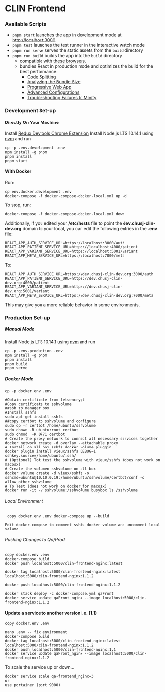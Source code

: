 # CLIN Frontend

### Available Scripts

* `pnpm start` launches the app in development mode at [http://localhost:3000](http://localhost:3000)
* `pnpm test` launches the test runner in the interactive watch mode
* `pnpm run serve` serves the static assets from the `build` directory
* `pnpm run build` builds the app into the `build` directory
  * compatible with [these browsers](https://browserl.ist/?q=last+3+version%2C+not+op_mini+all%2C+not+%3C+1%25).<br>
  * bundles React in production mode and optimizes the build for the best performance:
    * [Code Splitting](https://facebook.github.io/create-react-app/docs/code-splitting)
    * [Analyzing the Bundle Size](https://facebook.github.io/create-react-app/docs/analyzing-the-bundle-size)
    * [Progressive Web App](https://facebook.github.io/create-react-app/docs/making-a-progressive-web-app)
    * [Advanced Configurations](https://facebook.github.io/create-react-app/docs/advanced-configuration)
    * [Troubleshooting Failures to Minify](https://facebook.github.io/create-react-app/docs/troubleshooting#npm-run-build-fails-to-minify)

### Development Set-up

#### Directly On Your Machine

Install [Redux Devtools Chrome Extension](https://chrome.google.com/webstore/detail/redux-devtools/lmhkpmbekcpmknklioeibfkpmmfibljd?hl=en)
Install Node.js LTS 10.14.1 using [nvm](https://github.com/creationix/nvm/blob/master/README.md) and run
```
cp -p .env.development .env
npm install -g pnpm
pnpm install
pnpm start
```

#### With Docker

Run:

```
cp env.docker.development .env
docker-compose -f docker-compose-docker-local.yml up -d
```

To stop, run:

```
docker-compose -f docker-compose-docker-local.yml down
```

Additionally, if you edited your **/etc/hosts** file to point the **dev.chusj-clin-dev.org** domain to your local, you can edit the following entries in the **.env** file:

```
REACT_APP_AUTH_SERVICE_URL=https://localhost:3000/auth
REACT_APP_PATIENT_SERVICE_URL=https://localhost:4000/patient
REACT_APP_VARIANT_SERVICE_URL=https://localhost:5001/variant
REACT_APP_META_SERVICE_URL=https://localhost:7000/meta
```

To:

```
REACT_APP_AUTH_SERVICE_URL=https://dev.chusj-clin-dev.org:3000/auth
REACT_APP_PATIENT_SERVICE_URL=https://dev.chusj-clin-dev.org:4000/patient
REACT_APP_VARIANT_SERVICE_URL=https://dev.chusj-clin-dev.org:5001/variant
REACT_APP_META_SERVICE_URL=https://dev.chusj-clin-dev.org:7000/meta
```

This may give you a more reliable behavior in some environments.


### Production Set-up

##### Manual Mode

Install Node.js LTS 10.14.1 using [nvm](https://github.com/creationix/nvm/blob/master/README.md) and run
```
cp -p .env.production .env
npm install -g pnpm
pnpm install
pnpm build
pnpm serve
```

##### Docker Mode

`cp -p docker.env .env`

```
#Obtain certificate from letsencrypt
#Copy certificate to sshvolume
##ssh to manager box
#Install sshfs
sudo apt-get install sshfs
##copy certbot to sshvolume and configure
sudo cp -r certbot /home/ubuntu/sshvolume
sudo chown -R ubuntu:root certbot
sudo chmod  -R 0771 certbot
# Create the proxy network to connect all necessary services together
docker network create -d overlay --attachable proxy
# Install on all box sshfs docker volume pluggin
docker plugin install vieux/sshfs DEBUG=1 sshkey.source=/home/ubuntu/.ssh/
# (Optional) Tot test the sshvolume with vieux/sshfs (does not work on macosx)
# Create the volumen sshvolume on all box
docker volume create -d vieux/sshfs -o sshcmd=ubuntu@10.10.0.19:/home/ubuntu/sshvolume/certbot/conf -o allow_other sshvolume
# To Test (does not work on docker for macosx)
docker run -it -v sshvolume:/sshvolume busybox ls /sshvolume
```

###### Local Environment

`
copy docker.env .env
docker-compose up --build`

```Edit docker-compose to comment sshfs docker volume and uncomment local volume```

###### Pushing Changes to Qa/Prod

```
copy docker.env .env
docker-compose build 
docker push localhost:5000/clin-frontend-nginx:latest

docker tag localhost:5000/clin-frontend-nginx:latest localhost:5000/clin-frontend-nginx:1.1.2

docker push localhost:5000/clin-frontend-nginx:1.1.2

docker stack deploy -c docker-compose.yml qaFront
docker service update qaFront_nginx --image localhost:5000/clin-frontend-nginx:1.1.2

```
#### Update a service to another version i.e. (1.1)

```
copy docker.env .env

nano .env -- fix environment
docker-compose build
docker tag localhost:5000/clin-frontend-nginx:latest localhost:5000/clin-frontend-nginx:1.1.2
docker push localhost:5000/clin-frontend-nginx:1.1
docker service update qaFront_nginx --image localhost:5000/clin-frontend-nginx:1.1.2

```
To scale the service up or down...
```
docker service scale qa-frontend_nginx=3
or
use portainer (port 9000)
```